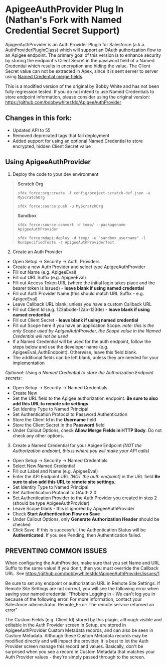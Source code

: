 # ApigeeAuthProvider Plug In (Nathan's Fork with Named Credential Secret Support)

ApigeeAuthProvider is an Auth Provider Plugin for Salesforce (a.k.a. [AuthProviderPlugInClass](https://developer.salesforce.com/docs/atlas.en-us.apexref.meta/apexref/apex_class_Auth_AuthProviderPluginClass.htm)) which will support an OAuth authorization flow to an Apigee endpoint. The primary goal of this version is to enhance security by storing the endpoint's Client Secret in the password field of a Named Credential which results in encryption and hiding the value.  The Client Secret value can not be extracted in Apex, since it is sent server to server using [Named Credential merge fields](https://developer.salesforce.com/docs/atlas.en-us.202.0.apexcode.meta/apexcode/apex_callouts_named_credentials.htm).

This is a modified version of the original by Bobby White and has not been fully regression tested. If you do not intend to use Named Credentials to store endpoint information, please consider using the original version: https://github.com/bobbywhitesfdc/ApigeeAuthProvider

## Changes in this fork:

- Updated API to 55
- Removed deprecated tags that fail deployment
- Added support for using an optional Named Credential to store encrypted, hidden Client Secret value

## Using ApigeeAuthProvider

1. Deploy the code to your dev environment
>**Scratch Org**
>
>`sfdx force:org:create -f config/project-scratch-def.json -a MyScratchOrg`
>
>`sfdx force:source:push -u MyScratchOrg`
>
>**Sandbox**
>
>`sfdx force:source:convert -d temp/ --packagename ApigeeAuthProvider`
>
>`sfdx force:mdapi:deploy -d temp/ -u "sandbox_username" -l RunSpecifiedTests -r ApigeeAuthProviderTest`

2. Create an Auth Provider
- Open Setup -> Security -> Auth. Providers
- Create a new Auth Provider and select type ApigeeAuthProvider
- Fill out Name (e.g. ApigeeEval)
- Fill out URL Suffix (e.g. ApigeeEval)
- Fill out Access Token URL (where the initial login takes place and the bearer token is issued) - **leave blank if using named credential**
- Fill out Auth Provider Name (this should match URL Suffix - e.g. ApigeeEval)
- Leave Callback URL blank, unless you have a custom Callback URL
- Fill out Client Id (e.g. 123abcde-12ab-123de) - **leave blank if using named credential**
- Fill out Client Secret - **leave blank if using named credential**
- Fill out Scope here if you have an application Scope.  *note: this is the only Scope used by ApigeeAuthProvider, the Scope value in the Named Credential will not be used*
- If a Named Credential will be used for the auth endpoint, follow the steps below and use the developer name (e.g. ApigeeEval_AuthEndpoint).  Otherwise, leave this field blank.
- The additional fields can be left blank, unless they are needed for your implementation

*Optional: Using a Named Credential to store the Authorization Endpoint secrets:*
- Open Setup -> Security -> Named Credentials
- Create New
- Set the URL field to the Apigee authorization endpoint. **Be sure to also add this URL to remote site settings.**
- Set Identity Type to Named Principal
- Set Authentication Protocol to Password Authentication
- Store the Client Id in the **Username** field
- Store the Client Secret in the **Password** field
- Under Callout Options, check **Allow Merge Fields in HTTP Body**.  Do not check any other options.

3. Create a Named Credential for your Apigee Endpoint *(NOT the Authorization endpoint, this is where you will make your API calls)*
- Open Setup -> Security -> Named Credentials
- Select New Named Credential
- Fill out Label and Name (e.g. ApigeeEval)
- Enter the API Endpoint URL *(NOT the auth endpoint)* in the URL field  **Be sure to also add this URL to remote site settings.**
- Set Identity Type to Named Principal
- Set Authentication Protocal to OAuth 2.0
- Set Authentication Provider to the Auth Provider you created in step 2 (should be type ApigeeAuthProvider)
- Leave Scope blank - this is ignored by ApigeeAuthProvider
- Check **Start Authentication Flow on Save**
- Under Callout Options, only **Generate Authorization Header** should be checked
- Click Save.  If this is successful, the Authentication Status will be **Authenticated**.  If you see Pending, then Authentication failed.

## PREVENTING COMMON ISSUES

When configuring the AuthProvider, make sure that you set Name and URL Suffix to the same value! If you don't, then you must override the Callback URL. See https://github.com/bobbywhitesfdc/ApigeeAuthProvider/issues/1

Be sure to set any endpoint or authorization URL in Remote Site Settings. If Remote Site Settings are not correct, you will see the following error when saving your named credential: "Problem Logging in - We can't log you in because of the following error. For more information, contact your Salesforce administrator. Remote_Error: The remote service returned an error"

The Custom Fields (e.g. Client Id) stored by this plugin, although visible and editable in the Auth Provider screen in Setup, are stored in ApigeeAuthProvider Custom Metadata records, and can also be seen in Custom Metadata.  Although these Custom Metadata records may be modified directly and will impact the provider, it is best to let the Auth Provider screen manage this record and values.  Basically, don't be surprised when you see a record in Custom Metadata that matches your Auth Provider values - they're simply passed through to the screen.
